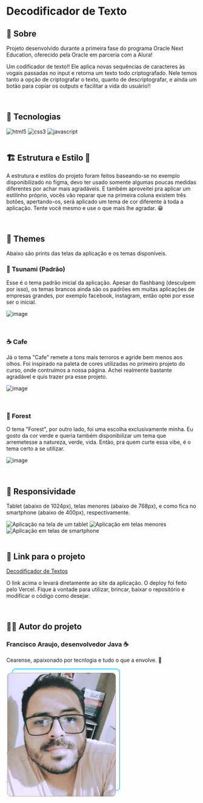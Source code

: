 <h1>Decodificador de Texto</h1>

<h2>📃 Sobre</h2>
<p>Projeto desenvolvido durante a primeira fase do programa Oracle Next Education, oferecido pela Oracle em parceria com a Alura!</p>
<p>Um codificador de texto!! Ele aplica novas sequências de caracteres às vogais passadas no input e retorna um texto todo criptografado. Nele temos tanto a opção de criptografar o texto, quanto de descriptografar, e ainda um botão para copiar os outputs e facilitar a vida do usuário!!</p>

<br>

## 🚀 Tecnologias

<div>
  <img alt="html5" src="https://img.shields.io/badge/HTML5-E34F26?style=for-the-badge&logo=html5&logoColor=white" />
  <img alt="css3" src="https://img.shields.io/badge/CSS3-1572B6?style=for-the-badge&logo=css3&logoColor=white" />
  <img alt="javascript" src="https://img.shields.io/badge/JavaScript-F7DF1E?style=for-the-badge&logo=javascript&logoColor=black" />
</div>

<br>

<h2>🏗 Estrutura e Estilo 📿</h2>
<p>A estrutura e estilos do projeto foram feitos baseando-se no exemplo disponibilizado no figma, devo ter usado somente algumas poucas medidas diferentes por achar mais agradáveis. E também aproveitei pra aplicar um estilinho próprio, vocês vão reparar que na primeira coluna existem três botões, apertando-os, será aplicado um tema de cor diferente à toda a aplicação. Tente você mesmo e use o que mais lhe agradar. 😁</p>

<br>

<h2>🎨 Themes</h2>
<p>Abaixo são prints das telas da aplicação e os temas disponíveis.</p>

<h3>🌊 Tsunami (Padrão)</h3>
<p>Esse é o tema padrão inicial da aplicação. Apesar do flashbang (desculpem por isso), os temas brancos ainda são os padrões em muitas aplicações de empresas grandes, por exemplo facebook, instagram, então optei por esse ser o inicial.</p>

![image](https://github.com/FranciscoAraujo95/decodificador-de-texto-alura-oracle/assets/89553117/2cc668fc-859b-480a-bb4d-5949fcf5fbef)

<br>
<h3>☕ Cafe</h3>
<p>Já o tema "Cafe" remete a tons mais terroros e agride bem menos aos olhos. Foi inspirado na paleta de cores utilizadas no primeiro projeto do curso, onde contruímos a nossa página. Achei realmente bastante agradável e quis trazer pra esse projeto.</p>

![image](https://github.com/FranciscoAraujo95/decodificador-de-texto-alura-oracle/assets/89553117/18105cc2-f9b3-4c9b-95d3-6bb298381b30)

<br>
<h3>🌲 Forest</h3>
<p>O tema "Forest", por outro lado, foi uma escolha exclusivamente minha. Eu gosto da cor verde e queria também disponibilizar um tema que arremetesse a natureza, verde, vida. Então, pra quem curte essa vibe, é o tema certo a se utilizar. </p>

![image](https://github.com/FranciscoAraujo95/decodificador-de-texto-alura-oracle/assets/89553117/339a4e26-63a3-41b0-bebe-b99673d95297)

<br>
<h2>📱 Responsividade</h2>
<p>Tablet (abaixo de 1024px), telas menores (abaixo de 768px), e como fica no smartphone (abaixo de 400px), respectivamente.</p>

<img src="https://github.com/FranciscoAraujo95/decodificador-de-texto-alura-oracle/assets/89553117/1d5c61e2-3c35-4237-ae23-b7385810567b" alt="Aplicação na tela de um tablet" width="260"/>
<img src="https://github.com/FranciscoAraujo95/decodificador-de-texto-alura-oracle/assets/89553117/dd522139-6962-4f9d-ab03-0f823d6e22e5" alt="Aplicação em telas menores" width="250"/>
<img src="https://github.com/FranciscoAraujo95/decodificador-de-texto-alura-oracle/assets/89553117/2c6e2a0b-f919-450c-a9d5-08add85debdb" alt="Aplicação em telas de smartphone" width="210"/>

<br>
<br>
<h2>🔗 Link para o projeto</h2>
<p><a href="https://decodificador-de-texto-alura-oracle-francisco-araujo.vercel.app/" target="self">Decodificador de Textos</a></p>
<p>O link acima o levará diretamente ao site da aplicação. O deploy foi feito pelo Vercel. Fique à vontade para utilizar, brincar, baixar o repositório e modificar o código como desejar.</p>

<br>
<h2>👨‍💻 Autor do projeto</h2>
<h3 class="title" >Francisco Araujo, desenvolvedor Java ☕</h3>
<p>Cearense, apaixonado por tecnlogia e tudo o que a envolve. 🌴 </p>
<img class="perfil" src="./assets/foto-perfil.png" alt="Foto de perfil do autor do projeto" width="300"/>
